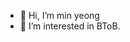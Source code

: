 - 👋 Hi, I’m min yeong
- 👀 I’m interested in BToB.

<!---
200504minyoung/200504minyoung is a ✨ special ✨ repository because its `README.md` (this file) appears on your GitHub profile.
You can click the Preview link to take a look at your changes.
--->
